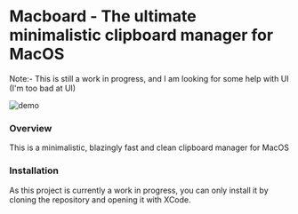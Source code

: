 # Macboard - The ultimate minimalistic clipboard manager for MacOS

Note:- This is still a work in progress, and I am looking for some help with UI (I'm too bad at UI)

![demo](https://i.imgur.com/J2i89pg.jpg)

### Overview

This is a minimalistic, blazingly fast and clean clipboard manager for MacOS

### Installation

As this project is currently a work in progress, you can only install it by cloning the repository and opening it with XCode.
